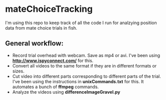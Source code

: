 # mateChoiceTracking

I'm using this repo to keep track of all the code I run for analzying position data from mate choice trials in fish. 

## General workflow:
* Record trial overhead with webcam. Save as mp4 or avi. I've been using **<http://www.ispyconnect.com/>** for this.
* Convert all videos to the same format if they are in different formats or sizes.
* Cut video into different parts corresponding to different parts of the trial. I've been using the instructions in **unixCommands.txt** for this. It automates a bunch of **ffmpeg** commands.
* Analyze the videos using **differenceImageGravel.py**
